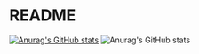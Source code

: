 # README
[![Anurag's GitHub stats](https://github-readme-stats.vercel.app/api?username=suanyuan)](https://github.com/anuraghazra/github-readme-stats)
![Anurag's GitHub stats](https://github-readme-stats.vercel.app/api?username=suanyuan&hide=contribs,prs)
